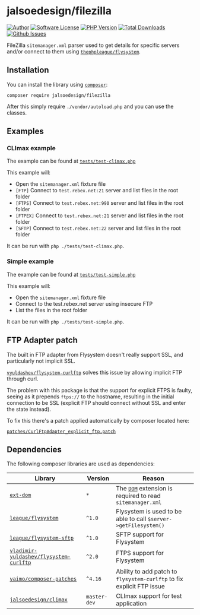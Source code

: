 # jalsoedesign/filezilla

[![Author](https://img.shields.io/badge/author-jalsoedesign-blue.svg?style=flat-square)](https://jalsoedesign.net)
[![Software License](https://img.shields.io/github/license/h2ooooooo/FileZilla.svg?style=flat-square)](LICENSE)
[![PHP Version](https://img.shields.io/packagist/php-v/jalsoedesign/filezilla.svg?style=flat-square)](https://packagist.org/packages/jalsoedesign/filezilla)
[![Total Downloads](https://img.shields.io/packagist/dt/jalsoedesign/filezilla.svg?style=flat-square)](https://packagist.org/packages/jalsoedesign/filezilla)
[![Github Issues](https://img.shields.io/github/issues/h2ooooooo/FileZilla.svg?style=flat-square)](https://github.com/jalsoedesign/filezilla/issues)

FileZilla `sitemanager.xml` parser used to get details for specific servers and/or connect to them using [`thephpleague/flysystem`](https://github.com/thephpleague/flysystem).

## Installation

You can install the library using [`composer`](https://getcomposer.org/):

    composer require jalsoedesign/filezilla

After this simply require `./vendor/autoload.php` and you can use the classes.
## Examples

### CLImax example
 
The example can be found at [`tests/test-climax.php`](./tests/test-climax.php)

This example will:

 - Open the `sitemanager.xml` fixture file
 - `[FTP]` Connect to `test.rebex.net:21` server and list files in the root folder 
 - `[FTPS]` Connect to `test.rebex.net:990` server and list files in the root folder 
 - `[FTPEX]` Connect to `test.rebex.net:21` server and list files in the root folder 
 - `[SFTP]` Connect to `test.rebex.net:22` server and list files in the root folder 
 
It can be run with `php ./tests/test-climax.php`.

### Simple example
 
The example can be found at [`tests/test-simple.php`](./tests/test-simple.php)

This example will:

 - Open the `sitemanager.xml` fixture file
 - Connect to the test.rebex.net server using insecure FTP
 - List the files in the root folder

It can be run with `php ./tests/test-simple.php`.

## FTP Adapter patch

The built in FTP adapter from Flysystem doesn't really support SSL, and particularly not implicit SSL.

[`vyuldashev/flysystem-curlftp`](https://github.com/vyuldashev/flysystem-curlftp) solves this issue by allowing implicit FTP through curl.

The problem with this package is that the support for explicit FTPS is faulty, seeing as it prepends `ftps://` to the hostname, resulting in the initial connection to be SSL (explicit FTP should connect without SSL and enter the state instead).

To fix this there's a patch applied automatically by composer located here:

[`patches/CurlFtpAdapter_explicit_ftp.patch`](./patches/CurlFtpAdapter_explicit_ftp.patch)

## Dependencies

The following composer libraries are used as dependencies:

| Library                                                                                                       | Version      | Reason                                                                                                  | 
|---------------------------------------------------------------------------------------------------------------|--------------|---------------------------------------------------------------------------------------------------------|
| [`ext-dom`](https://www.php.net/manual/en/book.dom.php)                                                       | `*`          | The [`DOM`](https://www.php.net/manual/en/book.dom.php) extension is required to read `sitemanager.xml` |
| [`league/flysystem`](https://packagist.org/packages/league/flysystem)                                         | `^1.0`       | Flysystem is used to be able to call `$server->getFilesystem()`                                         |
| [`league/flysystem-sftp`](https://packagist.org/packages/league/flysystem-sftp)                               | `^1.0`       | SFTP support for Flysystem                                                                              |
| [`vladimir-yuldashev/flysystem-curlftp`](https://packagist.org/packages/vladimir-yuldashev/flysystem-curlftp) | `^2.0`       | FTPS support for Flysystem                                                                              |
| [`vaimo/composer-patches`](https://packagist.org/packages/vaimo/composer-patches)                             | `^4.16`      | Ability to add patch to `flysystem-curlftp` to fix explicit FTP issue                                   |
| [`jalsoedesign/climax`](https://packagist.org/packages/jalsoedesign/climax)                                   | `master-dev` | CLImax support for test application |